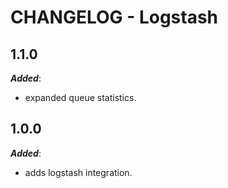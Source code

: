 # CHANGELOG - Logstash

## 1.1.0

***Added***: 

* expanded queue statistics.

## 1.0.0

***Added***: 

* adds logstash integration.

